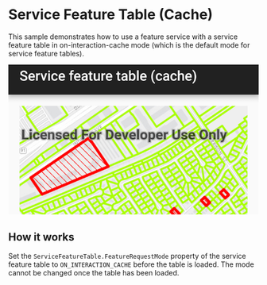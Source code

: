 # Service Feature Table (Cache)

This sample demonstrates how to use a feature service with a service feature table in on-interaction-cache mode (which is the default mode for service feature tables). 

![Service FeatureTable Cache App](service-feature-table-cache.png)

## How it works

Set the `ServiceFeatureTable.FeatureRequestMode` property of the service feature table to `ON_INTERACTION_CACHE` before the table is loaded. The mode cannot be changed once the table has been loaded.
